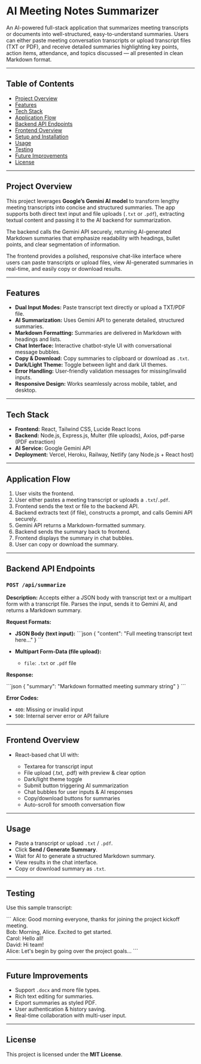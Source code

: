 # AI Meeting Notes Summarizer

An AI-powered full-stack application that summarizes meeting transcripts or documents into well-structured, easy-to-understand summaries. Users can either paste meeting conversation transcripts or upload transcript files (TXT or PDF), and receive detailed summaries highlighting key points, action items, attendance, and topics discussed — all presented in clean Markdown format.

---

## Table of Contents

- [Project Overview](#project-overview)  
- [Features](#features)  
- [Tech Stack](#tech-stack)  
- [Application Flow](#application-flow)  
- [Backend API Endpoints](#backend-api-endpoints)  
- [Frontend Overview](#frontend-overview)  
- [Setup and Installation](#setup-and-installation)  
- [Usage](#usage)  
- [Testing](#testing)  
- [Future Improvements](#future-improvements)  
- [License](#license)  

---

## Project Overview

This project leverages **Google’s Gemini AI model** to transform lengthy meeting transcripts into concise and structured summaries. The app supports both direct text input and file uploads (`.txt` or `.pdf`), extracting textual content and passing it to the AI backend for summarization.

The backend calls the Gemini API securely, returning AI-generated Markdown summaries that emphasize readability with headings, bullet points, and clear segmentation of information.

The frontend provides a polished, responsive chat-like interface where users can paste transcripts or upload files, view AI-generated summaries in real-time, and easily copy or download results.

---

## Features

- **Dual Input Modes:** Paste transcript text directly or upload a TXT/PDF file.  
- **AI Summarization:** Uses Gemini API to generate detailed, structured summaries.  
- **Markdown Formatting:** Summaries are delivered in Markdown with headings and lists.  
- **Chat Interface:** Interactive chatbot-style UI with conversational message bubbles.  
- **Copy & Download:** Copy summaries to clipboard or download as `.txt`.  
- **Dark/Light Theme:** Toggle between light and dark UI themes.  
- **Error Handling:** User-friendly validation messages for missing/invalid inputs.  
- **Responsive Design:** Works seamlessly across mobile, tablet, and desktop.  

---

## Tech Stack

- **Frontend:** React, Tailwind CSS, Lucide React Icons  
- **Backend:** Node.js, Express.js, Multer (file uploads), Axios, pdf-parse (PDF extraction)  
- **AI Service:** Google Gemini API  
- **Deployment:** Vercel, Heroku, Railway, Netlify (any Node.js + React host)  

---

## Application Flow

1. User visits the frontend.  
2. User either pastes a meeting transcript or uploads a `.txt`/`.pdf`.  
3. Frontend sends the text or file to the backend API.  
4. Backend extracts text (if file), constructs a prompt, and calls Gemini API securely.  
5. Gemini API returns a Markdown-formatted summary.  
6. Backend sends the summary back to frontend.  
7. Frontend displays the summary in chat bubbles.  
8. User can copy or download the summary.  

---

## Backend API Endpoints

### `POST /api/summarize`

**Description:** Accepts either a JSON body with transcript text or a multipart form with a transcript file. Parses the input, sends it to Gemini AI, and returns a Markdown summary.

**Request Formats:**

- **JSON Body (text input):**
  \`\`\`json
  {
    "content": "Full meeting transcript text here..."
  }
  \`\`\`

* **Multipart Form-Data (file upload):**

  * `file`: `.txt` or `.pdf` file

**Response:**

\`\`\`json
{
  "summary": "Markdown formatted meeting summary string"
}
\`\`\`

**Error Codes:**

* `400`: Missing or invalid input
* `500`: Internal server error or API failure

---

## Frontend Overview

* React-based chat UI with:

  * Textarea for transcript input
  * File upload (.txt, .pdf) with preview & clear option
  * Dark/light theme toggle
  * Submit button triggering AI summarization
  * Chat bubbles for user inputs & AI responses
  * Copy/download buttons for summaries
  * Auto-scroll for smooth conversation flow

---


## Usage

* Paste a transcript or upload `.txt` / `.pdf`.
* Click **Send / Generate Summary**.
* Wait for AI to generate a structured Markdown summary.
* View results in the chat interface.
* Copy or download summary as `.txt`.

---

## Testing

Use this sample transcript:

\`\`\`
Alice: Good morning everyone, thanks for joining the project kickoff meeting.  
Bob: Morning, Alice. Excited to get started.  
Carol: Hello all!  
David: Hi team!  
Alice: Let\'s begin by going over the project goals...
\`\`\`

---

## Future Improvements

* Support `.docx` and more file types.
* Rich text editing for summaries.
* Export summaries as styled PDF.
* User authentication & history saving.
* Real-time collaboration with multi-user input.

---

## License

This project is licensed under the **MIT License**.

